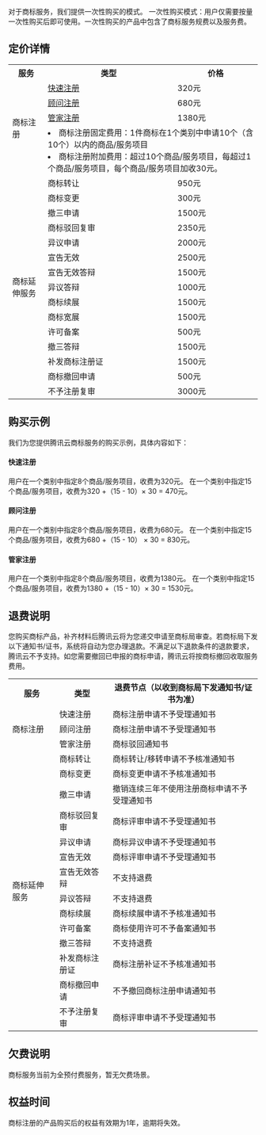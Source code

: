 对于商标服务，我们提供一次性购买的模式。
一次性购买模式：用户仅需要按量一次性购买后即可使用。一次性购买的产品中包含了商标服务规费以及服务费。

## 定价详情

     
<table>
   <tr>
      <th>服务</th>
      <th>类型</th>
      <th>价格</th>
   </tr>
   <tr>
      <td  rowspan="4">商标注册</td>
      <td><a href="https://tm.cloud.tencent.com/register">快速注册</a></td>
      <td>320元</td>
   </tr>
   <tr>
      <td><a href="https://tm.cloud.tencent.com/register/2">顾问注册</a></td>
      <td>680元 </td>
   </tr>
   <tr>
      <td><a href="https://tm.cloud.tencent.com/register/3">管家注册</a></td>
      <td>1380元</td>
   </tr>
          <tr>
      <td colspan="2"><li>商标注册固定费用：1件商标在1个类别中申请10个（含10个）以内的商品/服务项目<li>商标注册附加费用：超过10个商品/服务项目，每超过1个商品/服务项目，每个商品/服务项目加收30元。</td>
   </tr>
	
   <tr>
      <td  rowspan="15">商标延伸服务</td>
      <td>商标转让</td>
      <td>950元 </td>
   </tr>
   <tr>
      <td>商标变更</td>
      <td>300元 </td>
   </tr>
   <tr>
      <td>撤三申请</td>
      <td>1500元 </td>
   </tr>
         <tr>
      <td>商标驳回复审</td>
      <td>2350元 </td>
   </tr>
         <tr>
      <td>异议申请</td>
      <td>2000元 </td>
   </tr>
         <tr>
      <td>宣告无效</td>
      <td>2500元 </td>
   </tr>
         <tr>
      <td>宣告无效答辩</td>
      <td>1500元</td>
   </tr>
         <tr>
      <td>异议答辩</td>
      <td>1000元 </td>
   </tr>
         <tr>
      <td>商标续展</td>
      <td>1500元 </td>
   </tr>
         <tr>
      <td>商标宽展</td>
      <td>1500元 </td>
   </tr>
         <tr>
      <td>许可备案</td>
      <td>500元</td>
   </tr>
         <tr>
      <td>撤三答辩</td>
      <td>1500元 </td>
   </tr>
         <tr>
      <td>补发商标注册证</td>
      <td>1500元 </td>
   </tr>
         <tr>
      <td>商标撤回申请</td>
      <td>500元 </td>
   </tr>
         <tr>
      <td>不予注册复审</td>
      <td>3000元 </td>
   </tr>
         
</table>



## 购买示例
我们为您提供腾讯云商标服务的购买示例，具体内容如下：
#### 快速注册
用户在一个类别中指定8个商品/服务项目，收费为320元。
在一个类别中指定15个商品/服务项目，收费为320 +（15 - 10）× 30 = 470元。

#### 顾问注册
用户在一个类别中指定8个商品/服务项目，收费为680元。
在一个类别中指定15个商品/服务项目，收费为680 +（15 - 10） × 30 = 830元。

#### 管家注册
用户在一个类别中指定8个商品/服务项目，收费为1380元。
在一个类别中指定15个商品/服务项目，收费为1380 +（15 - 10）× 30 = 1530元。


## 退费说明

您购买商标产品，补齐材料后腾讯云将为您递交申请至商标局审查。若商标局下发以下通知书/证书，系统将自动为您办理退款。不满足以下退款条件的退款要求，腾讯云不予支持。如您需要撤回已申报的商标申请，腾讯云将按商标撤回收取服务费用。

<table>
   <tr>
      <th>服务</th>
      <th>类型</th>
      <th>退费节点（以收到商标局下发通知书/证书为准）</th>
   </tr>
   <tr>
      <td  rowspan="3">商标注册</td>
      <td>快速注册</td>
      <td>商标注册申请不予受理通知书</td>
   </tr>
   <tr>
      <td>顾问注册</td>
      <td>商标注册申请不予受理通知书 </td>
   </tr>
   <tr>
      <td>管家注册</td>
      <td>商标驳回通知书</td>
   </tr>
   <tr>
      <td  rowspan="14">商标延伸服务</td>
      <td>商标转让</td>
      <td>商标转让/移转申请不予核准通知书 </td>
   </tr>
   <tr>
      <td>商标变更</td>
      <td>商标变更申请不予核准通知书 </td>
   </tr>
   <tr>
      <td>撤三申请</td>
      <td>撤销连续三年不使用注册商标申请不予受理通知书 </td>
   </tr>
	 <tr>
      <td>商标驳回复审</td>
      <td>商标评审申请不予受理通知书 </td>
   </tr>
	 <tr>
      <td>异议申请</td>
      <td>商标异议申请不予受理通知书 </td>
   </tr>
	 <tr>
      <td>宣告无效</td>
      <td>商标评审申请不予受理通知书 </td>
   </tr>
	 <tr>
      <td>宣告无效答辩</td>
      <td>不支持退费</td>
   </tr>
	 <tr>
      <td>异议答辩</td>
      <td>不支持退费 </td>
   </tr>
	 <tr>
      <td>商标续展</td>
      <td>商标续展申请不予核准通知书 </td>
   </tr>
	 <tr>
      <td>许可备案</td>
      <td>商标使用许可不予备案通知书</td>
   </tr>
	 <tr>
      <td>撤三答辩</td>
      <td>不支持退费 </td>
   </tr>
	 <tr>
      <td>补发商标注册证</td>
      <td>商标注册补证不予核准通知书 </td>
   </tr>
	 <tr>
      <td>商标撤回申请</td>
      <td>不予撤回商标注册申请通知书 </td>
   </tr>
	 <tr>
      <td>不予注册复审</td>
      <td>商标评审申请不予受理通知书 </td>
   </tr>
	 
</table>



## 欠费说明
商标服务当前为全预付费服务，暂无欠费场景。


## 权益时间
商标注册的产品购买后的权益有效期为1年，逾期将失效。
